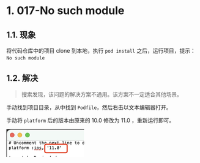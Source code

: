 # 1. 017-No such module

## 1.1. 现象

将代码仓库中的项目 clone 到本地，执行 `pod install` 之后，运行项目，提示：`No such module`

## 1.2. 解决

> 搜索发现，该问题的解决方案不通用。该方案不一定适合其他场景。

手动找到项目目录，从中找到 `Podfile`，然后右击以文本编辑器打开。

手动将 `platform` 后的版本由原来的 10.0 修改为 11.0 ，重新运行即可。

![](pics/20221121143207237_620317024.png)